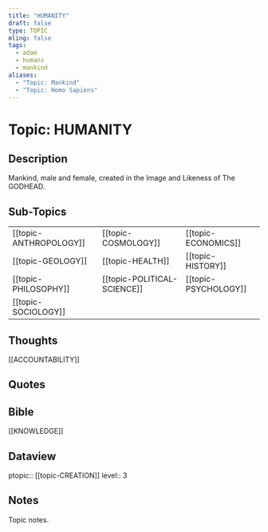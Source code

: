 ```yaml
---
title: "HUMANITY"
draft: false
type: TOPIC
mling: false
tags:
  - adam
  - humans
  - mankind
aliases:
  - "Topic: Mankind"
  - "Topic: Homo Sapiens"
---
```

# Topic: HUMANITY

## Description
Mankind, male and female, created in the Image and Likeness of The GODHEAD.

## Sub-Topics
|     |     |     |
| --- | --- | --- |
| [[topic-ANTHROPOLOGY]] | [[topic-COSMOLOGY]] | [[topic-ECONOMICS]] |
| [[topic-GEOLOGY]] | [[topic-HEALTH]] | [[topic-HISTORY]] |
| [[topic-PHILOSOPHY]] | [[topic-POLITICAL-SCIENCE]] |[[topic-PSYCHOLOGY]] |
| [[topic-SOCIOLOGY]] |

## Thoughts
[[ACCOUNTABILITY]]

## Quotes

## Bible
[[KNOWLEDGE]]

## Dataview
ptopic:: [[topic-CREATION]]
level:: 3

## Notes
Topic notes.

